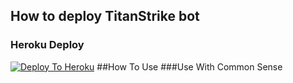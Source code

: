 ## How to deploy TitanStrike bot
### Heroku Deploy
[![Deploy To Heroku](https://www.herokucdn.com/deploy/button.svg)](https://dashboard.heroku.com/new?button-url=https://github.com/mrProblem2040/TitanStrIkE_bot/tree/master&template=https://github.com/mrProblem2040/TitanStrIkE_bot/tree/master)
##How To Use
###Use With Common Sense
